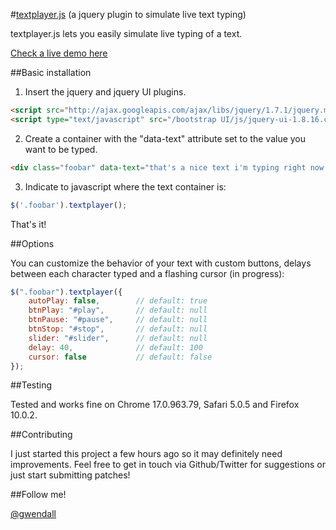 #[textplayer.js](http://gwendall.github.com/)  (a jquery plugin to simulate live text typing)

textplayer.js lets you easily simulate live typing of a text.

[Check a live demo here](http://gwendall.github.com/)

##Basic installation

1) Insert the jquery and jquery UI plugins.

``` html
<script src="http://ajax.googleapis.com/ajax/libs/jquery/1.7.1/jquery.min.js" type="text/javascript"></script>
<script type="text/javascript" src="/bootstrap UI/js/jquery-ui-1.8.16.custom.min.js"></script>
```

2) Create a container with the "data-text" attribute set to the value you want to be typed.

``` html
<div class="foobar" data-text="that's a nice text i'm typing right now."></div>
```

3) Indicate to javascript where the text container is:

``` js
$('.foobar').textplayer();
```

That's it!

##Options

You can customize the behavior of your text with custom buttons, delays between each character typed and a flashing cursor (in progress):

``` js
$(".foobar").textplayer({
	autoPlay: false, 		// default: true 
	btnPlay: "#play",		// default: null
	btnPause: "#pause",		// default: null
	btnStop: "#stop",		// default: null
	slider: "#slider",		// default: null
	delay: 40,				// default: 100
	cursor: false			// default: false
});
```

##Testing

Tested and works fine on Chrome 17.0.963.79, Safari 5.0.5 and Firefox 10.0.2.

##Contributing

I just started this project a few hours ago so it may definitely need improvements. Feel free to get in touch via Github/Twitter for suggestions or just start submitting patches!

##Follow me!

[@gwendall](https://twitter.com/gwendall)